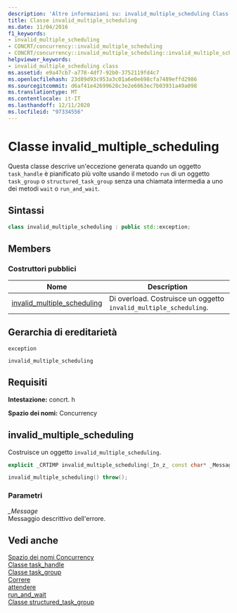 ```yaml
---
description: 'Altre informazioni su: invalid_multiple_scheduling Class'
title: Classe invalid_multiple_scheduling
ms.date: 11/04/2016
f1_keywords:
- invalid_multiple_scheduling
- CONCRT/concurrency::invalid_multiple_scheduling
- CONCRT/concurrency::invalid_multiple_scheduling::invalid_multiple_scheduling
helpviewer_keywords:
- invalid_multiple_scheduling class
ms.assetid: e9a47cb7-a778-4df7-92b0-3752119fd4c7
ms.openlocfilehash: 23d89d93c953a3c01a6e0e698cfa7489effd2986
ms.sourcegitcommit: d6af41e42699628c3e2e6063ec7b03931a49a098
ms.translationtype: MT
ms.contentlocale: it-IT
ms.lasthandoff: 12/11/2020
ms.locfileid: "97334556"
---
```

# <a name="invalid_multiple_scheduling-class"></a>Classe invalid_multiple_scheduling

Questa classe descrive un'eccezione generata quando un oggetto `task_handle` è pianificato più volte usando il metodo `run` di un oggetto `task_group` o `structured_task_group` senza una chiamata intermedia a uno dei metodi `wait` o `run_and_wait`.

## <a name="syntax"></a>Sintassi

```cpp
class invalid_multiple_scheduling : public std::exception;
```

## <a name="members"></a>Members

### <a name="public-constructors"></a>Costruttori pubblici

|Nome|Description|
|----------|-----------------|
|[invalid_multiple_scheduling](#ctor)|Di overload. Costruisce un oggetto `invalid_multiple_scheduling`.|

## <a name="inheritance-hierarchy"></a>Gerarchia di ereditarietà

`exception`

`invalid_multiple_scheduling`

## <a name="requirements"></a>Requisiti

**Intestazione:** concrt. h

**Spazio dei nomi:** Concurrency

## <a name="invalid_multiple_scheduling"></a><a name="ctor"></a> invalid_multiple_scheduling

Costruisce un oggetto `invalid_multiple_scheduling`.

```cpp
explicit _CRTIMP invalid_multiple_scheduling(_In_z_ const char* _Message) throw();

invalid_multiple_scheduling() throw();
```

### <a name="parameters"></a>Parametri

*_Message*<br/>
Messaggio descrittivo dell'errore.

## <a name="see-also"></a>Vedi anche

[Spazio dei nomi Concurrency](concurrency-namespace.md)<br/>
[Classe task_handle](task-handle-class.md)<br/>
[Classe task_group](task-group-class.md)<br/>
[Correre](task-group-class.md)<br/>
[attendere](task-group-class.md)<br/>
[run_and_wait](task-group-class.md)<br/>
[Classe structured_task_group](structured-task-group-class.md)
